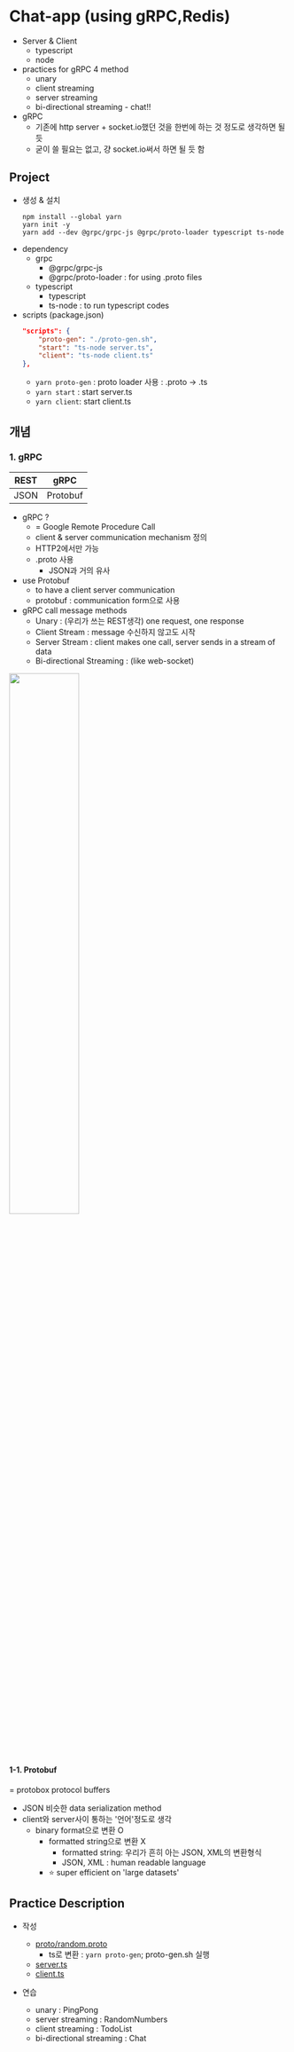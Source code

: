 # Chat-app (using gRPC,Redis)

* Server & Client
  * typescript
  * node
* practices for gRPC 4 method
  * unary
  * client streaming
  * server streaming
  * bi-directional streaming - chat!!
* gRPC
  * 기존에 http server + socket.io했던 것을 한번에 하는 것 정도로 생각하면 될 듯
  * 굳이 쓸 필요는 없고, 걍 socket.io써서 하면 될 듯 함

## Project
* 생성 & 설치
  ```shell
  npm install --global yarn
  yarn init -y
  yarn add --dev @grpc/grpc-js @grpc/proto-loader typescript ts-node
  ```
* dependency
  * grpc
    * @grpc/grpc-js
    * @grpc/proto-loader : for using .proto files
  * typescript
    * typescript
    * ts-node : to run typescript codes
* scripts (package.json)
  ```json
  "scripts": {
      "proto-gen": "./proto-gen.sh",
      "start": "ts-node server.ts",
      "client": "ts-node client.ts"
  },
  ```
  * ```yarn proto-gen``` : proto loader 사용 : .proto -> .ts
  * ```yarn start``` : start server.ts
  * ```yarn client```: start client.ts
  
## 개념

### 1. gRPC
|REST|gRPC|
|:---:|:---:|
|JSON|Protobuf|
* gRPC ?
  * = Google Remote Procedure Call
  * client & server communication mechanism 정의
  * HTTP2에서만 가능
  * .proto 사용
    * JSON과 거의 유사
* use Protobuf
    * to have a client server communication
    * protobuf : communication form으로 사용
* gRPC call message methods
  * Unary : (우리가 쓰는 REST생각) one request, one response
  * Client Stream : message 수신하지 않고도 시작
  * Server Stream : client makes one call, server sends in a stream of data
  * Bi-directional Streaming : (like web-socket)

<img src='https://grpc.io/img/landing-2.svg' width='50%' />

#### 1-1. Protobuf
= protobox protocol buffers
* JSON 비슷한 data serialization method
* client와 server사이 통하는 '언어'정도로 생각
  * binary format으로 변환 O
    * formatted string으로 변환 X
      * formatted string: 우리가 흔히 아는 JSON, XML의 변환형식
      * JSON, XML : human readable language
    * :star: super efficient on 'large datasets'
    
## Practice Description

* 작성
  * [proto/random.proto](proto/random.proto)
    * ts로 변환 : ```yarn proto-gen```; proto-gen.sh 실행
  * [server.ts](server.ts)
  * [client.ts](client.ts)

* 연습
  * unary : PingPong
  * server streaming : RandomNumbers
  * client streaming : TodoList
  * bi-directional streaming : Chat
